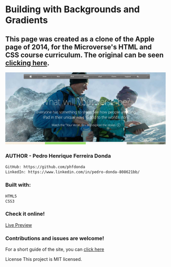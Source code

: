 # Building with Backgrounds and Gradients

 ## This page was created as a clone of the Apple page of 2014, for the Microverse's HTML and CSS course curriculum. The original can be seen [clicking here](https://web.archive.org/web/20140301004610/http://www.apple.com/).


![Screenshot](/resources/screenshot.jpg)

  ### AUTHOR - Pedro Henrique Ferreira Donda
    GitHub: https://github.com/phfdonda
    LinkedIn: https://www.linkedin.com/in/pedro-donda-808621bb/

### Built with:
    HTML5
    CSS3

### Check it online!

  [Live Preview](https://phfdonda.github.io/Building-with-Backgrounds-and-Gradients/)

### Contributions and issues are welcome!
For a short guide of the site, you can [click here](/markdown.md)

License
This project is MIT licensed.